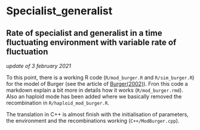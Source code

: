 # Specialist_generalist
## Rate of specialist and generalist in a time fluctuating environment with variable rate of fluctuation

*update of 3 february 2021*

To this point, there is a working R code (`R/mod_burger.R` and `R/sim_burger.R`) for the model of Burger (see the article of [Burger(2002)](https://www.cambridge.org/core/services/aop-cambridge-core/content/view/6AB0F0FA0C6991AAC624A26549D110EC/S0016672302005682a.pdf/div-class-title-fluctuating-environments-and-the-role-of-mutation-in-maintaining-quantitative-genetic-variation-div.pdf)). Fron this code a markdown explain a bit more in details how it works (`R/mod_burger.rmd`). Also an haploid mode has been added where we basically removed the recombination in `R/haploid_mod_burger.R`.

The translation in C++ is almost finish with the initialisation of parameters, the environment and the recombinations working (`C++/ModBurger.cpp`).

